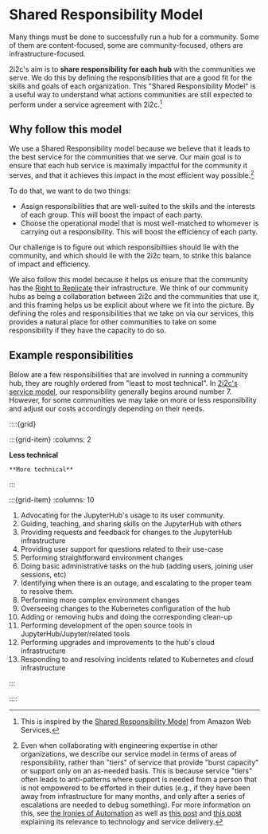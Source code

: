 # Shared Responsibility Model

Many things must be done to successfully run a hub for a community.
Some of them are content-focused, some are community-focused, others are infrastructure-focused.

2i2c's aim is to **share responsibility for each hub** with the communities we serve. We do this by defining the responsibilities that are a good fit for the skills and goals of each organization.
This "Shared Responsibility Model" is a useful way to understand what actions communities are still expected to perform under a service agreement with 2i2c.[^1]

[^1]: This is inspired by the [Shared Responsibility Model](https://aws.amazon.com/compliance/shared-responsibility-model/) from Amazon Web Services.

## Why follow this model

We use a Shared Responsibility model because we believe that it leads to the best service for the communities that we serve.
Our main goal is to ensure that each hub service is maximally impactful for the community it serves, and that it achieves this impact in the most efficient way possible.[^ironies-automation]

[^ironies-automation]: Even when collaborating with engineering expertise in other organizations, we describe our service model in terms of areas of responsibility, rather than "tiers" of service that provide "burst capacity" or support only on an as-needed basis. This is because service "tiers" often leads to anti-patterns where support is needed from a person that is not empowered to be efforted in their duties (e.g., if they have been away from infrastructure for many months, and only after a series of escalations are needed to debug something). For more information on this, see [the Ironies of Automation](https://ckrybus.com/static/papers/Bainbridge_1983_Automatica.pdf) as well as [this post](https://blog.acolyer.org/2020/01/08/ironies-of-automation/) and [this post](https://www.thinkautomation.com/automation-advice/the-ironies-of-automation-explored/) explaining its relevance to technology and service delivery.

To do that, we want to do two things:

- Assign responsibilities that are well-suited to the skills and the interests of each group. This will boost the impact of each party.
- Choose the operational model that is most well-matched to whomever is carrying out a responsibility. This will boost the efficiency of each party.

Our challenge is to figure out which responsibiltiies should lie with the community, and which should lie with the 2i2c team, to strike this balance of impact and efficiency.

We also follow this model because it helps us ensure that the community has the [Right to Replicate](https://2i2c.org/right-to-replicate) their infrastructure.
We think of our community hubs as being a collaboration between 2i2c and the communities that use it, and this framing helps us be explicit about where we fit into the picture.
By defining the roles and responsibilities that we take on via our services, this provides a natural place for other communities to take on some responsibility if they have the capacity to do so.

## Example responsibilities

Below are a few responsibilities that are involved in running a community hub, they are roughly ordered from "least to most technical".
In [2i2c's service model](overview.md), our responsibility generally begins around number 7.
However, for some communities we may take on more or less responsibility and adjust our costs accordingly depending on their needs.

::::{grid}

:::{grid-item}
:columns: 2

**Less technical**

```{div} mt-auto
**More technical**
```

:::

:::{grid-item}
:columns: 10

1. Advocating for the JupyterHub's usage to its user community.
2. Guiding, teaching, and sharing skills on the JupyterHub with others
3. Providing requests and feedback for changes to the JupyterHub infrastructure
4. Providing user support for questions related to their use-case
5. Performing straightforward environment changes
6. Doing basic administrative tasks on the hub (adding users, joining user sessions, etc)
7. Identifying when there is an outage, and escalating to the proper team to resolve them.
8. Performing more complex environment changes
9. Overseeing changes to the Kubernetes configuration of the hub
10. Adding or removing hubs and doing the corresponding clean-up
11. Performing development of the open source tools in JupyterHub/Jupyter/related tools
12. Performing upgrades and improvements to the hub's cloud infrastructure
13. Responding to and resolving incidents related to Kubernetes and cloud infrastructure

:::

::::
